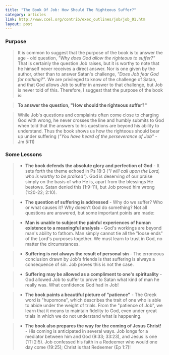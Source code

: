 ```yaml
---
title: "The Book Of Job: How Should The Righteous Suffer?"
category: articles
link: http://www.ccel.org/contrib/exec_outlines/job/job_01.htm
layout: post
---
```


### Purpose

> It is common to suggest that the purpose of the book is to answer the age -
> old question, _"Why does God allow the righteous to suffer?"_  That is
> certainly the question Job raises, but it is worthy to note that he himself
> never receives a direct answer. Nor is one given by the author, other than to
> answer Satan's challenge, _"Does Job fear God for nothing?"_. We are
> privileged to know of the challenge of Satan, and that God allows Job to
> suffer in answer to that challenge, but Job is never told of this. Therefore,
> I suggest that the purpose of the book is:

> **To answer the question, "How should the righteous suffer?"**

> While Job's questions and complaints often come close to charging God with
> wrong, he never crosses the line and humbly submits to God when told that the
> answers to his questions are beyond his ability to understand.  Thus the book
> shows us how the righteous should bear up under suffering (_"You have heard of
> the perseverance of Job"_ - Jm 5:11)

### Some Lessons

> * **The book defends the absolute glory and perfection of God** - It sets
>   forth the theme echoed in Ps 18:3 (_"I will call upon the Lord, who is
>   worthy to be praised"_).  God is deserving of our praise simply on the basis
>   of who He is, apart from the blessings He bestows.  Satan denied this
>   (1:9-11), but Job proved him wrong (1:20-22; 2:10).

> * **The question of suffering is addressed** - Why do we suffer? Who or what
>   causes it?  Why doesn't God do something?  Not all questions are answered,
>   but some important points are made:

>   * **Man is unable to subject the painful experiences of human existence to a
>     meaningful analysis** - God's workings are beyond man's ability to fathom.
>     Man simply cannot tie all the "loose ends" of the Lord's purposes
>     together.  We must learn to trust in God, no matter the circumstances.

>   * **Suffering is not always the result of personal sin** - The erroneous
>     conclusion drawn by Job's friends is that suffering is always a
>     consequence of sin.  Job proves this is not the case.

>   * **Suffering may be allowed as a compliment to one's spirituality** - God
>     allowed Job to suffer to prove to Satan what kind of man he really was.
>     What confidence God had in Job!

> * **The book paints a beautiful picture of "patience"** - The Greek word is
>   "hupomone", which describes the trait of one who is able to abide under the
>   weight of trials.  From the "patience of Job", we learn that it means to
>   maintain fidelity to God, even under great trials in which we do not
>   understand what is happening.

> * **The book also prepares the way for the coming of Jesus Christ!** - His
>   coming is anticipated in several ways. Job longs for a mediator between him
>   and God (9:33; 33:23), and Jesus is one (1Ti 2:5).  Job confessed his faith
>   in a Redeemer who would one day come (19:25); Christ is that Redeemer (Ep
>   1:7)!
